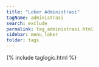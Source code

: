 ```yaml
---
title: "Loker Administrasi"
tagName: administrasi
search: exclude
permalink: tag_administrasi.html
sidebar: menu_loker
folder: tags
---
```

{% include taglogic.html %}
